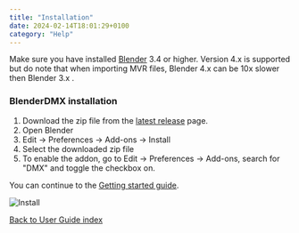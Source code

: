 ```yaml
---
title: "Installation"
date: 2024-02-14T18:01:29+0100
category: "Help"
---
```


Make sure you have installed [Blender](https://www.blender.org/download/) 3.4 or higher. Version 4.x is supported but do note that when importing MVR files, Blender 4.x can be 10x slower then Blender 3.x .


### BlenderDMX installation
<ol>
   <li id="version"> Download the zip file from the <a href="https://github.com/open-stage/blender-dmx/releases/latest">latest release</a> page.
   <li> Open Blender
   <li> Edit → Preferences → Add-ons → Install
   <li> Select the downloaded zip file
   <li> To enable the addon, go to Edit → Preferences → Add-ons, search for "DMX" and toggle the checkbox on.
</ol>

You can continue to the <a href="/docs/get_started" ><i class="fa-solid fa-circle-play"></i> Getting started guide</a>.

![Install](../media/install.gif)


<script type="module">
    let team = $("#version");
    $.get("https://api.github.com/repos/open-stage/blender-dmx/releases/latest", (data) => {
            team.html(
              `From the <a href="https://github.com/open-stage/blender-dmx/releases/latest">latest release</a> page, download the <a href="${data.assets[0].browser_download_url}">${data.assets[0].name}</a>
              `);

    });
</script>

<a href="/docs/user_guide/">Back to User Guide index</a>
